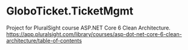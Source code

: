 # GloboTicket.TicketMgmt

Project for PluralSight course ASP.NET Core 6 Clean Architecture.
https://app.pluralsight.com/library/courses/asp-dot-net-core-6-clean-architecture/table-of-contents
